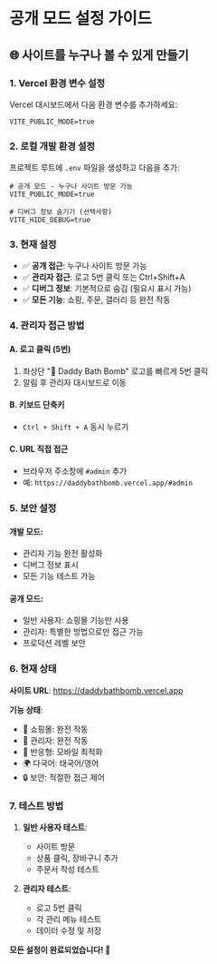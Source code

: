# 공개 모드 설정 가이드

## 🌐 사이트를 누구나 볼 수 있게 만들기

### 1. Vercel 환경 변수 설정

Vercel 대시보드에서 다음 환경 변수를 추가하세요:

```
VITE_PUBLIC_MODE=true
```

### 2. 로컬 개발 환경 설정

프로젝트 루트에 `.env` 파일을 생성하고 다음을 추가:

```
# 공개 모드 - 누구나 사이트 방문 가능
VITE_PUBLIC_MODE=true

# 디버그 정보 숨기기 (선택사항)
VITE_HIDE_DEBUG=true
```

### 3. 현재 설정

- ✅ **공개 접근**: 누구나 사이트 방문 가능
- ✅ **관리자 접근**: 로고 5번 클릭 또는 Ctrl+Shift+A
- ✅ **디버그 정보**: 기본적으로 숨김 (필요시 표시 가능)
- ✅ **모든 기능**: 쇼핑, 주문, 갤러리 등 완전 작동

### 4. 관리자 접근 방법

#### A. 로고 클릭 (5번)
1. 좌상단 "🛁 Daddy Bath Bomb" 로고를 빠르게 5번 클릭
2. 알림 후 관리자 대시보드로 이동

#### B. 키보드 단축키
- `Ctrl + Shift + A` 동시 누르기

#### C. URL 직접 접근
- 브라우저 주소창에 `#admin` 추가
- 예: `https://daddybathbomb.vercel.app/#admin`

### 5. 보안 설정

#### 개발 모드:
- 관리자 기능 완전 활성화
- 디버그 정보 표시
- 모든 기능 테스트 가능

#### 공개 모드:
- 일반 사용자: 쇼핑몰 기능만 사용
- 관리자: 특별한 방법으로만 접근 가능
- 프로덕션 레벨 보안

### 6. 현재 상태

**사이트 URL**: https://daddybathbomb.vercel.app

**기능 상태**:
- 🛒 쇼핑몰: 완전 작동
- 🎨 관리자: 완전 작동  
- 📱 반응형: 모바일 최적화
- 🌍 다국어: 태국어/영어
- 🔒 보안: 적절한 접근 제어

### 7. 테스트 방법

1. **일반 사용자 테스트**:
   - 사이트 방문
   - 상품 클릭, 장바구니 추가
   - 주문서 작성 테스트

2. **관리자 테스트**:
   - 로고 5번 클릭
   - 각 관리 메뉴 테스트
   - 데이터 수정 및 저장

**모든 설정이 완료되었습니다! 🎉**
